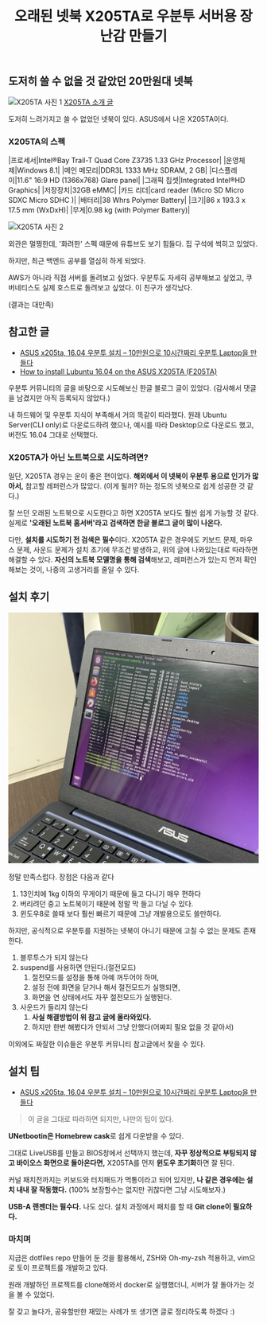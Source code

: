 ﻿---
title:  "오래된 넷북 X205TA로 우분투 서버용 장난감 만들기"
excerpt: "무게가 1kg 미만인 가벼운 넷북으로, 공부용 우분투 넷북을 만들어 보자"
toc: true
toc_sticky: true

categories:
-  MacOS&Linux
tags:
-  X205TA
last_modified_at: 2020-10-01TO20:30:00+09:00
---

## 도저히 쓸 수 없을 것 같았던 20만원대 넷북

![X205TA 사진 1](/assets/images/x205ta/x205ta_closed.png)
[X205TA 소개 글](https://kbench.com/?q=node/145175)

도저히 느려가지고 쓸 수 없었던 넷북이 있다.
ASUS에서 나온 X205TA이다.

### X205TA의 스펙

|프로세서|Intel®Bay Trail-T Quad Core Z3735 1.33 GHz Processor|
|운영체제|Windows 8.1|
|메인 메모리|DDR3L 1333 MHz SDRAM, 2 GB|
|디스플레이|11.6" 16:9 HD (1366x768) Glare panel|
|그래픽 칩셋|Integrated Intel®HD Graphics|
|저장장치|32GB eMMC|
|카드 리더|card reader (Micro SD Micro SDXC Micro SDHC )|
|배터리|38 Whrs Polymer Battery|
|크기|86 x 193.3 x 17.5 mm (WxDxH)|
|무게|0.98 kg (with Polymer Battery)|

![X205TA 사진 2](/assets/images/x205ta/x205ta_opened.png)

외관은 멀쩡한데, '화려한' 스펙 때문에 유튜브도 보기 힘들다.
집 구석에 썩히고 있었다.

하지만, 최근 백엔드 공부를 열심히 하게 되었다.

AWS가 아니라 직접 서버를 돌려보고 싶었다.
우분투도 자세히 공부해보고 싶었고, 쿠버네티스도 실제 호스트로 돌려보고 싶었다.
이 친구가 생각났다.

(결과는 대만족)

## 참고한 글

- [ASUS x205ta, 16.04 우분투 설치 – 10만원으로 10시간짜리 우분투 Laptop을 만들다](http://webterror.net/?p=1907)
- [How to install Lubuntu 16.04 on the ASUS X205TA (F205TA)](https://askubuntu.com/questions/869453/how-to-install-lubuntu-16-04-on-the-asus-x205ta-f205ta)

우분투 커뮤니티의 글을 바탕으로 시도해보신 한글 블로그 글이 있었다.
(감사해서 댓글을 남겼지만 아직 등록되지 않았다.)

내 하드웨어 및 우분투 지식이 부족해서 거의 똑같이 따라했다.
원래 Ubuntu Server(CLI only)로 다운로드하려 했으나, 예시를 따라 Desktop으로 다운로드 했고, 버전도 16.04 그대로 선택했다.

### X205TA가 아닌 노트북으로 시도하려면?

일단, X205TA 경우는 운이 좋은 편이었다. **해외에서 이 넷북이 우분투 용으로 인기가 많아서,** 참고할 레퍼런스가 많았다. (이게 될까? 하는 정도의 넷북으로 쉽게 성공한 것 같다.)

잘 쓰던 오래된 노트북으로 시도한다고 하면 X205TA 보다도 훨씬 쉽게 가능할 것 같다. 실제로 **'오래된 노트북 홈서버'라고 검색하면 한글 블로그 글이 많이 나온다.**

다만, **설치를 시도하기 전 검색은 필수**이다. X205TA 같은 경우에도 키보드 문제, 마우스 문제, 사운드 문제가 설치 초기에 무조건 발생하고, 위의 글에 나와있는대로 따라하면 해결할 수 있다. **자신의 노트북 모델명을 통해 검색**해보고, 레퍼런스가 있는지 먼저 확인해보는 것이, 나중의 고생거리를 줄일 수 있다.

## 설치 후기

![X205TA 사진 3](/assets/images/x205ta/x205ta_finished.jpg)

정말 만족스럽다. 장점은 다음과 같다

1. 13인치에 1kg 이하의 무게이기 때문에 들고 다니기 매우 편하다
2. 버리려던 중고 노트북이기 때문에 정말 막 들고 다닐 수 있다.
3. 윈도우8로 쓸때 보다 훨씬 빠르기 때문에 그냥 개발용으로도 쓸만하다.

하지만, 공식적으로 우분투를 지원하는 넷북이 아니기 때문에 고칠 수 없는 문제도 존재한다.

1. 블루투스가 되지 않는다
2. suspend를 사용하면 안된다.(절전모드)
   1. 절전모드를 설정을 통해 아예 꺼두어야 하며,
   2. 설정 전에 화면을 닫거나 해서 절전모드가 실행되면,
   3. 화면을 연 상태에서도 자꾸 절전모드가 실행된다.
3. 사운드가 들리지 않는다
   1. **사실 해결방법이 위 참고 글에 올라와있다.**
   2. 하지만 한번 해봤다가 안되서 그냥 안했다(어짜피 필요 없을 것 같아서)

이외에도 짜잘한 이슈들은 우분투 커뮤니티 참고글에서 찾을 수 있다.

## 설치 팁

- [ASUS x205ta, 16.04 우분투 설치 – 10만원으로 10시간짜리 우분투 Laptop을 만들다](http://webterror.net/?p=1907)

> 이 글을 그대로 따라하면 되지만, 나만의 팁이 있다.

**UNetbootin은 Homebrew cask**로 쉽게 다운받을 수 있다.

그대로 LiveUSB를 만들고 BIOS창에서 선택까지 했는데,
**자꾸 정상적으로 부팅되지 않고 바이오스 화면으로 돌아온다면,**
X205TA를 먼저 **윈도우 초기화**하면 잘 된다.

커널 패치전까지는 키보드와 터치패드가 먹통이라고 되어 있지만,
**나 같은 경우에는 설치 내내 잘 작동했다.**
(100% 보장할수는 없지만 귀찮다면 그냥 시도해보자.)

**USB-A 랜젠더는 필수다.** 나도 샀다.
설치 과정에서 패치를 할 때 **Git clone이 필요하다.**

### 마치며

지금은 dotfiles repo 만들어 둔 것을 활용해서,
ZSH와 Oh-my-zsh 적용하고, vim으로 토이 프로젝트를 개발하고 있다.

원래 개발하던 프로젝트를 clone해와서 docker로 실행했더니,
서버가 잘 돌아가는 것을 볼 수 있었다.

잘 갖고 놀다가, 공유할만한 재밌는 사례가 또 생기면 글로 정리하도록 하겠다 :)
